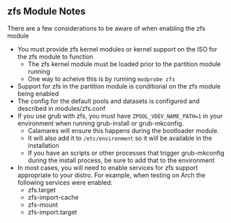 ## zfs Module Notes

<!-- SPDX-FileCopyrightText: 2021 Evan James <dalto@fastmail.com>
     SPDX-License-Identifier: GPL-3.0-or-later
-->

There are a few considerations to be aware of when enabling the zfs module
* You must provide zfs kernel modules or kernel support on the ISO for the zfs module to function
    * The zfs kernel module must be loaded prior to the partition module running
    * One way to acheive this is by running `modprobe zfs`
* Support for zfs in the partition module is conditional on the zfs module being enabled
* The config for the default pools and datasets is configured and described in modules/zfs.conf
* If you use grub with zfs, you must have `ZPOOL_VDEV_NAME_PATH=1` in your environment when running grub-install or grub-mkconfig.
   * Calamares will ensure this happens during the bootloader module.
   * It will also add it to `/etc/environment` so it will be available in the installation
   * If you have an scripts or other processes that trigger grub-mkconfig during the install process, be sure to add that to the environment
* In most cases, you will need to enable services for zfs support appropriate to your distro.  For example, when testing on Arch the following services were enabled:
   * zfs.target
   * zfs-import-cache
   * zfs-mount
   * zfs-import.target
